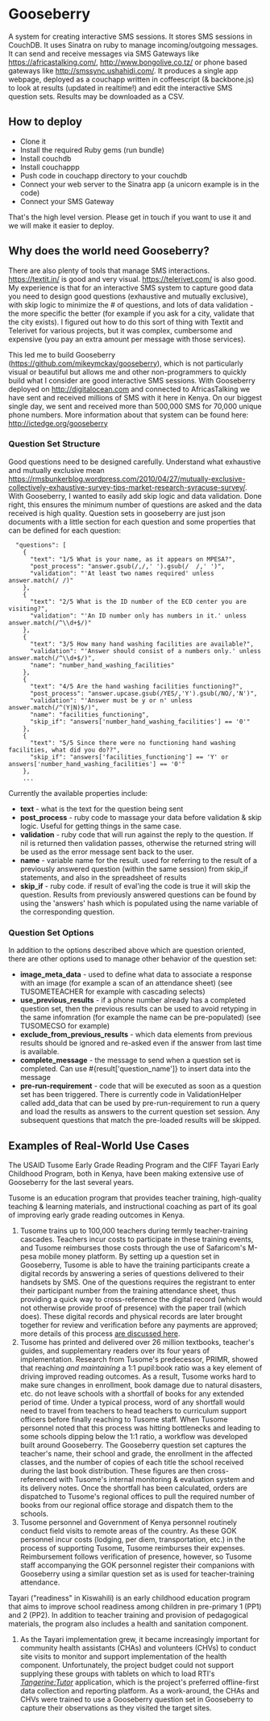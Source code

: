 # Gooseberry

A system for creating interactive SMS sessions. It stores SMS sessions in CouchDB. It uses Sinatra on ruby to manage incoming/outgoing messages. It can send and receive messages via SMS Gateways like https://africastalking.com/, http://www.bongolive.co.tz/ or phone based gateways like http://smssync.ushahidi.com/. It produces a single app webpage, deployed as a couchapp written in coffeescript (& backbone.js) to look at results (updated in realtime!) and edit the interactive SMS question sets. Results may be downloaded as a CSV.

## How to deploy
* Clone it
* Install the required Ruby gems (run bundle)
* Install couchdb
* Install couchappp
* Push code in couchapp directory to your couchdb
* Connect your web server to the Sinatra app (a unicorn example is in the code)
* Connect your SMS Gateway

That's the high level version. Please get in touch if you want to use it and we will make it easier to deploy.

## Why does the world need Gooseberry?

There are also plenty of tools that manage SMS interactions. https://textit.in/ is good and very visual. https://telerivet.com/ is also good. My experience is that for an interactive SMS system to capture good data you need to design good questions (exhaustive and mutually exclusive), with skip logic to minimize the # of questions, and lots of data validation - the more specific the better (for example if you ask for a city, validate that the city exists). I figured out how to do this sort of thing with Textit and Telerivet for various projects, but it was complex, cumbersome and expensive (you pay an extra amount per message with those services). 

This led me to build Gooseberry (https://github.com/mikeymckay/gooseberry), which is not particularly visual or beautiful but allows me and other non-programmers to quickly build what I consider are good interactive SMS sessions. With Gooseberry deployed on http://digitalocean.com and connected to AfricasTalking we have sent and received millions of SMS with it here in Kenya. On our biggest single day, we sent and received more than 500,000 SMS for 70,000 unique phone numbers. More information about that system can be found here: http://ictedge.org/gooseberry

### Question Set Structure

Good questions need to be designed carefully. Understand what exhaustive and mutually exclusive mean https://rmsbunkerblog.wordpress.com/2010/04/27/mutually-exclusive-collectively-exhaustive-survey-tips-market-research-syracuse-survey/. With Gooseberry, I wanted to easily add skip logic and data validation. Done right, this ensures the minimum number of questions are asked and the data received is high quality. Question sets in gooseberry are just json documents with a little section for each question and some properties that can be defined for each question:

```
  "questions": [
    {
      "text": "1/5 What is your name, as it appears on MPESA?",
      "post_process": "answer.gsub(/,/,' ').gsub(/  /,' ')",
      "validation": "'At least two names required' unless answer.match(/ /)"
    },
    {
      "text": "2/5 What is the ID number of the ECD center you are visiting?",
      "validation": "'An ID number only has numbers in it.' unless answer.match(/^\\d+$/)"
    },
    {
      "text": "3/5 How many hand washing facilities are available?",
      "validation": "'Answer should consist of a numbers only.' unless answer.match(/^\\d+$/)",
      "name": "number_hand_washing_facilities"
    },
    {
      "text": "4/5 Are the hand washing facilities functioning?",
      "post_process": "answer.upcase.gsub(/YES/,'Y').gsub(/NO/,'N')",
      "validation": "'Answer must be y or n' unless answer.match(/^(Y|N)$/)",
      "name": "facilities_functioning",
      "skip_if": "answers['number_hand_washing_facilities'] == '0'"
    },
    {
      "text": "5/5 Since there were no functioning hand washing facilities, what did you do??",
      "skip_if": "answers['facilities_functioning'] == 'Y' or answers['number_hand_washing_facilities'] == '0'"
    },
    ...
```
Currently the available properties include:

* **text** - what is the text for the question being sent
* **post_process** - ruby code to massage your data before validation & skip logic. Useful for getting things in the same case.
* **validation** - ruby code that will run against the reply to the question. If nil is returned then validation passes, otherwise the returned string will be used as the error message sent back to the user.
* **name** - variable name for the result. used for referring to the result of a previously answered question (within the same session) from skip_if statements, and also in the spreadsheet of results
* **skip_if** - ruby code. if result of eval'ing the code is true it will skip the question. Results from previously answered questions can be found by using the 'answers' hash which is populated using the name variable of the corresponding question.


### Question Set Options

In addition to the options described above which are question oriented, there are other options used to manage other behavior of the question set:

* **image_meta_data** - used to define what data to associate a response with an image (for example a scan of an attendance sheet) (see TUSOMETEACHER for example with cascading selects)
* **use_previous_results** - if a phone number already has a completed question set, then the previous results can be used to avoid retyping in the same infomration (for example the name can be pre-populated) (see TUSOMECSO for example)
* **exclude_from_previous_results** - which data elements from previous results should be ignored and re-asked even if the answer from last time is available.
* **complete_message** - the message to send when a question set is completed. Can use #{result['question_name']} to insert data into the message
* **pre-run-requirement** - code that will be executed as soon as a question set has been triggered. There is currently code in ValidationHelper called add_data that can be used by pre-run-requirement to run a query and load the results as answers to the current question set session. Any subsequent questions that match the pre-loaded results will be skipped.

## Examples of Real-World Use Cases

The USAID Tusome Early Grade Reading Program and the CIFF Tayari Early Childhood Program, both in Kenya, have been making extensive use of Gooseberry for the last several years.

Tusome is an education program that provides teacher training, high-quality teaching & learning materials, and instructional coaching as part of its goal of improving early grade reading outcomes in Kenya.

1. Tusome trains up to 100,000 teachers during termly teacher-training cascades. Teachers incur costs to participate in these training events, and Tusome reimburses those costs through the use of Safaricom's M-pesa mobile money platform. By setting up a question set in Gooseberry, Tusome is able to have the training participants create a digital records by answering a series of questions delivered to their handsets by SMS. One of the questions requires the registrant to enter their participant number from the training attendance sheet, thus providing a quick way to cross-reference the digital record (which would not otherwise provide proof of presence) with the paper trail (which does). These digital records and physical records are later brought together for review and verification before any payments are approved; more details of this process [are discussed here](https://www.rti.org/impact/gooseberry-strawberry-mobile-transactions).
2. Tusome has printed and delivered over 26 million textbooks, teacher's guides, and supplementary readers over its four years of implementation. Research from Tusome's predecessor, PRIMR, showed that reaching _and maintaining_ a 1:1 pupil:book ratio was a key element of driving improved reading outcomes. As a result, Tusome works hard to make sure changes in enrollment, book damage due to natural disasters, etc. do not leave schools with a shortfall of books for any extended period of time. Under a typical process, word of any shortfall would need to travel from teachers to head teachers to curriculum support officers before finally reaching to Tusome staff. When Tusome personnel noted that this process was hitting bottlenecks and leading to some schools dipping below the 1:1 ratio, a workflow was developed built around Gooseberry. The Gooseberry question set captures the teacher's name, their school and grade, the enrollment in the affected classes, and the number of copies of each title the school received during the last book distribution. These figures are then cross-referenced with Tusome's internal monitoring & evaluation system and its delivery notes. Once the shortfall has been calculated, orders are dispatched to Tusome's regional offices to pull the required number of books from our regional office storage and dispatch them to the schools.
3. Tusome personnel and Government of Kenya personnel routinely conduct field visits to remote areas of the country. As these GOK personnel incur costs (lodging, per diem, transportation, etc.) in the process of supporting Tusome, Tusome reimburses their expenses. Reimbursement follows verification of presence, however, so Tusome staff accompanying the GOK personnel register their companions with Gooseberry using a similar question set as is used for teacher-training attendance.

Tayari ("readiness" in Kiswahili) is an early childhood education program that aims to improve school readiness among children in pre-primary 1 (PP1) and 2 (PP2). In addition to teacher training and provision of pedagogical materials, the program also includes a health and sanitation component.

1. As the Tayari implementation grew, it became increasingly important for community health assistants (CHAs) and volunteers (CHVs) to conduct site visits to monitor and support implementation of the health component. Unfortunately, the project budget could not support supplying these groups with tablets on which to load RTI's [_Tangerine:Tutor_](http://www.tangerinecentral.org/tutor) application, which is the project's preferred offline-first data collection and reporting platform. As a work-around, the CHAs and CHVs were trained to use a Gooseberry question set in Gooseberry to capture their observations as they visited the target sites.
